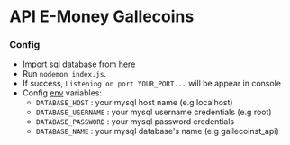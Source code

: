 # API E-Money Gallecoins

### Config

- Import sql database from [here](rest_api_gallecoins.sql)
- Run `nodemon index.js`.
- If success, `Listening on port YOUR_PORT...` will be appear in console
- Config [env](../.env) variables:
    - `DATABASE_HOST` : your mysql host name (e.g localhost)
    - `DATABASE_USERNAME` : your mysql username credentials (e.g root)
    - `DATABASE_PASSWORD` : your mysql password credentials
    - `DATABASE_NAME` : your mysql database's name (e.g gallecoinst_api)